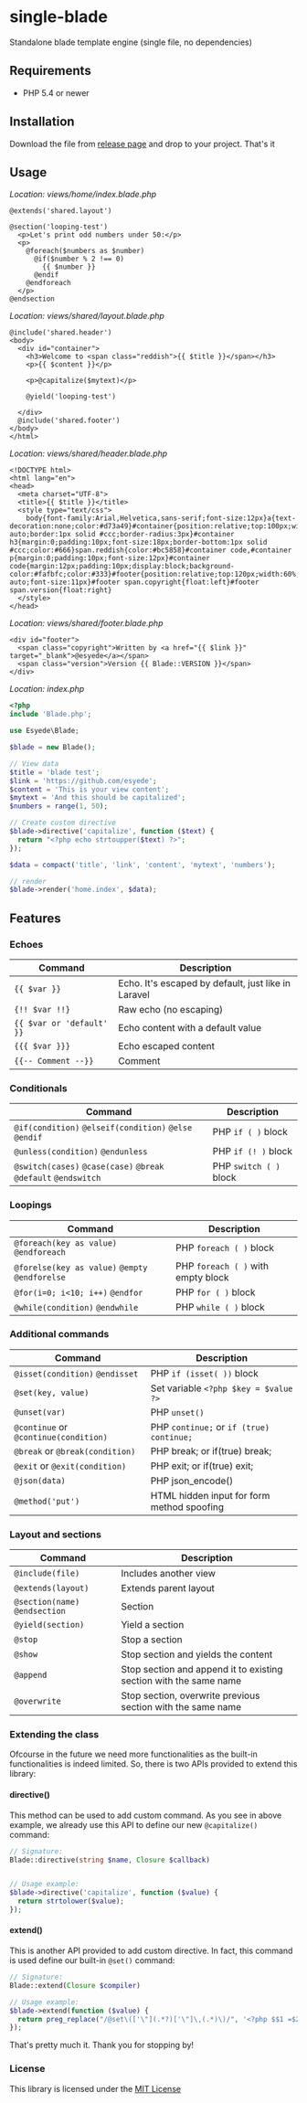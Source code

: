 # single-blade
Standalone blade template engine (single file, no dependencies)



## Requirements
*  PHP 5.4 or newer



## Installation
Download the file from 
[release page](https://github.com/esyede/single-blade/releases) 
and drop to your project. That's it



## Usage

_Location: views/home/index.blade.php_
```blade
@extends('shared.layout')

@section('looping-test')
  <p>Let's print odd numbers under 50:</p>
  <p>
    @foreach($numbers as $number)
      @if($number % 2 !== 0)
        {{ $number }} 
      @endif
    @endforeach
  </p>
@endsection
```


_Location: views/shared/layout.blade.php_
```blade
@include('shared.header')
<body>
  <div id="container">
    <h3>Welcome to <span class="reddish">{{ $title }}</span></h3>
    <p>{{ $content }}</p>
    
    <p>@capitalize($mytext)</p>
    
    @yield('looping-test')

  </div>
  @include('shared.footer')
</body>
</html>
```


_Location: views/shared/header.blade.php_
```blade
<!DOCTYPE html>
<html lang="en">
<head>
  <meta charset="UTF-8">
  <title>{{ $title }}</title>
  <style type="text/css">
    body{font-family:Arial,Helvetica,sans-serif;font-size:12px}a{text-decoration:none;color:#d73a49}#container{position:relative;top:100px;width:60%;margin:0 auto;border:1px solid #ccc;border-radius:3px}#container h3{margin:0;padding:10px;font-size:18px;border-bottom:1px solid #ccc;color:#666}span.reddish{color:#bc5858}#container code,#container p{margin:0;padding:10px;font-size:12px}#container code{margin:12px;padding:10px;display:block;background-color:#fafbfc;color:#333}#footer{position:relative;top:120px;width:60%;margin:0 auto;font-size:11px}#footer span.copyright{float:left}#footer span.version{float:right}
  </style>
</head>
```


_Location: views/shared/footer.blade.php_
```blade
<div id="footer">
  <span class="copyright">Written by <a href="{{ $link }}" target="_blank">@esyede</a></span>
  <span class="version">Version {{ Blade::VERSION }}</span>
</div>
```


_Location: index.php_
```php
<?php
include 'Blade.php';

use Esyede\Blade;

$blade = new Blade();

// View data
$title = 'blade test';
$link = 'https://github.com/esyede';
$content = 'This is your view content';
$mytext = 'And this should be capitalized';
$numbers = range(1, 50);

// Create custom directive
$blade->directive('capitalize', function ($text) {
  return "<?php echo strtoupper($text) ?>";
});

$data = compact('title', 'link', 'content', 'mytext', 'numbers');

// render
$blade->render('home.index', $data);
```



## Features


### Echoes

| Command                    | Description                                           |
| -------------------------- | ----------------------------------------------------- |
| `{{ $var }}`               | Echo. It's escaped by default, just like in Laravel   |
| `{!! $var !!}`             | Raw echo (no escaping)                                |
| `{{ $var or 'default' }}`  | Echo content with a default value                     |
| `{{{ $var }}}`             | Echo escaped content                                  |
| `{{-- Comment --}}`        | Comment                                               |



### Conditionals

| Command                                                         | Description             |
| --------------------------------------------------------------- | ----------------------- |
| `@if(condition)` `@elseif(condition)` `@else` `@endif`          | PHP `if ( )` block      |
| `@unless(condition)` `@endunless`                               | PHP `if (! )` block     |
| `@switch(cases)` `@case(case)` `@break` `@default` `@endswitch` | PHP `switch ( )` block  |



### Loopings

| Command                                         | Description                        |
| ----------------------------------------------- | ---------------------------------- |
| `@foreach(key as value)` `@endforeach`          | PHP `foreach ( )` block            |
| `@forelse(key as value)` `@empty` `@endforelse` | PHP `foreach ( )` with empty block |
| `@for(i=0; i<10; i++)` `@endfor`                | PHP `for ( )` block                |
| `@while(condition)` `@endwhile`                 | PHP `while ( )` block              |



### Additional commands

| Command                               | Description                                |
| ------------------------------------- | ------------------------------------------ |
| `@isset(condition)` `@endisset`       | PHP `if (isset( ))` block                  |
| `@set(key, value)`                    | Set variable `<?php $key = $value ?>`      |
| `@unset(var)`                         | PHP `unset()`                              |
| `@continue` or `@continue(condition)` | PHP `continue;` or `if (true) continue;`   |
| `@break` or `@break(condition)`       | PHP break; or if(true) break;              |
| `@exit` or `@exit(condition)`         | PHP exit; or if(true) exit;                |
| `@json(data)`                         | PHP json_encode()                          |
| `@method('put')`                      | HTML hidden input for form method spoofing |



### Layout and sections

| Command                         | Description                                                        |
| ------------------------------- | ------------------------------------------------------------------ |
| `@include(file)`                | Includes another view                                              |
| `@extends(layout)`              | Extends parent layout                                              |
| `@section(name)` `@endsection`  | Section                                                            |
| `@yield(section)`               | Yield a section                                                    |
| `@stop`                         | Stop a section                                                     |
| `@show`                         | Stop section and yields the content                                |
| `@append`                       | Stop section and append it to existing section with the same name  |
| `@overwrite`                    | Stop section, overwrite previous section with the same name        |



### Extending the class

Ofcourse in the future we need more functionalities as the built-in functionalities is indeed limited. 
So, there is two APIs provided to extend this library:


#### directive()

This method can be used to add custom command. As you see in above example, 
we already use this API to define our new `@capitalize()` command:


```php
// Signature:
Blade::directive(string $name, Closure $callback)


// Usage example:
$blade->directive('capitalize', function ($value) {
  return strtolower($value);
});

```


#### extend()

This is another API provided to add custom directive. In fact, this command is used define our 
built-in `@set()` command:

```php
// Signature:
Blade::extend(Closure $compiler)

// Usage example:
$blade->extend(function ($value) {
  return preg_replace("/@set\(['\"](.*?)['\"]\,(.*)\)/", '<?php $$1 =$2; ?>', $value);
});
```



That's pretty much it. Thank you for stopping by!



### License

This library is licensed under the [MIT License](http://opensource.org/licenses/MIT)
